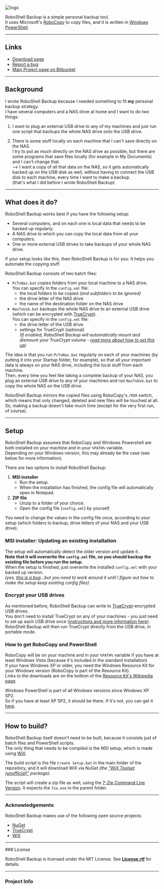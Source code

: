![logo](https://bitbucket.org/christianspecht/roboshell-backup/raw/tip/img/logo128x128.png)

RoboShell Backup is a simple personal backup tool.  
It uses Microsoft's [RoboCopy](http://en.wikipedia.org/wiki/Robocopy) to copy files, and it is written in [Windows PowerShell](http://en.wikipedia.org/wiki/Windows_PowerShell).

---

## Links

- [Download page](https://bitbucket.org/christianspecht/roboshell-backup/downloads)
- [Report a bug](https://bitbucket.org/christianspecht/roboshell-backup/issues/new)
- [Main Project page on Bitbucket](https://bitbucket.org/christianspecht/roboshell-backup)

---

## Background

I wrote RoboShell Backup because I needed something to fit **my** personal backup strategy.  
I have several computers and a NAS drive at home and I want to do two things:

1. I want to plug an external USB drive to any of my machines and just run one script that backups the whole NAS drive onto the USB drive.

2. There is some stuff locally on each machine that I can't save directly on the NAS.  
I try to put as much directly on the NAS drive as possible, but there are some programs that save files locally (for example in My Documents) and I can't change that.  
--> I want a copy of all that data on the NAS, so it gets automatically backed up on the USB disk as well, without having to connect the USB disk to each machine, every time I want to make a backup.  
(that's what I did before I wrote RoboShell Backup)

---

## What does it do?

RoboShell Backup works best if you have the following setup:

- Several computers, and on each one is local data that needs to be backed up regularly.
- A NAS drive to which you can copy the local data from all your computers.
- One or more external USB drives to take backups of your whole NAS drive.

If your setup looks like this, then RoboShell Backup is for you: It helps you automate the copying stuff.

RoboShell Backup consists of two batch files:

- `PcToNas.bat` copies folders from your local machine to a NAS drive.  
You can  specify in the `config.xml` file:  
  - the local folders to be copied *(and subfolders to be ignored)*
  - the drive letter of the NAS drive
  - the name of the destination folder on the NAS drive
- `NasToUsb.bat` backups the whole NAS drive to an external USB drive  
(which can be encrypted with [TrueCrypt](http://www.truecrypt.org/)).  
You can specify in the `config.xml` file:
  - the drive letter of the USB drive
  - settings for TrueCrypt (optional)  
*(If enabled, RoboShell Backup will automatically mount and dismount your TrueCrypt volume - [read more about how to set this up](http://christianspecht.de/2012/04/30/roboshell-backup-1-1-now-with-truecrypt-integration/))*

The idea is that you run `PcToNas.bat` regularly on each of your machines (by putting it into your Startup folder, for example), so that all your important data is always on your NAS drive, including the local stuff from each machine.  
Then, every time you feel like taking a complete backup of your NAS, you plug an external USB drive to any of your machines and run `NasToUsb.bat` to copy the whole NAS on the USB drive.

RoboShell Backup mirrors the copied files using RoboCopy's `/MIR` switch, which means that only changed, deleted and new files will be touched at all.
So, making a backup doesn't take much time (except for the very first run, of course).

---

## Setup

RoboShell Backup assumes that RoboCopy and Windows Powershell are both installed on your machine and in your `%PATH%` variable.  
Depending on your Windows version, this may already be the case (see below for more information).

There are two options to install RoboShell Backup:

1. **MSI installer**  
    - Run the setup.
    - When the installation has finished, the config file will automatically open in Notepad.
2. **ZIP file**   
    - Unzip to a folder of your choice.
    - Open the config file (`config.xml`) by yourself.

You need to change the values in the config file once, according to your setup (which folders to backup, drive letters of your NAS and your USB drive).


### MSI installer: Updating an existing installation

The setup will automatically detect the older version and update it.  
**Note that it will overwrite the `config.xml` file, so you should backup the existing file before you run the setup.**  
When the setup is finished, just overwrite the installed `config.xml` with your backed up version.  
*(yes, [this is a bug](https://bitbucket.org/christianspecht/roboshell-backup/issue/4/setup-dont-repair-remove-config-file-if)...but you need to work around it until I figure out how to make the setup keep existing config files)*  

### Encrypt your USB drives

As mentioned before, RoboShell Backup can write to [TrueCrypt](http://www.truecrypt.org/)-encrypted USB drives.  
You don't need to install TrueCrypt on any of your machines - you just need to set up each USB drive once ([instructions and more information here](http://christianspecht.de/2012/04/30/roboshell-backup-1-1-now-with-truecrypt-integration/)). RoboShell Backup will then run TrueCrypt directly from the USB drive, in portable mode.

### How to get RoboCopy and PowerShell

RoboCopy will be on your machine and in your `%PATH%` variable if you have at least Windows Vista (because it's included in the standard installation)  
If your have Windows XP or older, you need the Windows Resource Kit for your Windows version (RoboCopy is part of the Resource Kit).  
Links to the downloads are on the bottom of the [Resource Kit's Wikipedia page](http://en.wikipedia.org/wiki/Windows_Resource_Kit).

Windows PowerShell is part of all Windows versions since Windows XP SP2.  
So if you have at least XP SP2, it should be there. If it's not, you can get it [here](http://www.microsoft.com/powershell).

---

## How to build?

RoboShell Backup itself doesn't need to be built, because it consists just of batch files and PowerShell scripts.  
The only thing that needs to be compiled is the MSI setup, which is made using [WiX](http://wixtoolset.org/).

The build script is the file `Create Setup.bat` in the main folder of the repository, and it will download WiX via NuGet *(the ["WiX Toolset (unofficial)"](http://www.nuget.org/packages/WiX.Toolset/) package)*.

The script will create a zip file as well, using the [7-Zip Command Line Version](http://www.7-zip.org/download.html). It expects the `7za.exe` in the parent folder.

---

### Acknowledgements

RoboShell Backup makes use of the following open source projects:

 - [NuGet](http://www.nuget.org/)
 - [TrueCrypt](http://www.truecrypt.org/)
 - [WiX](http://wixtoolset.org/)

---

<div id="license"></div>
### License

RoboShell Backup is licensed under the MIT License. See **[License.rtf](https://bitbucket.org/christianspecht/roboshell-backup/src/tip/src/License.rtf)** for details.

---

### Project Info

<script type="text/javascript" src="http://www.ohloh.net/p/583937/widgets/project_basic_stats.js"></script>  
<script type="text/javascript" src="http://www.ohloh.net/p/583937/widgets/project_languages.js"></script>

